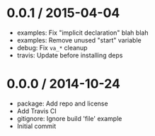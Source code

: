 
0.0.1 / 2015-04-04
==================

  * examples: Fix "implicit declaration" blah blah
  * examples: Remove unused "start" variable
  * debug: Fix `va_*` cleanup
  * travis: Update before installing deps

0.0.0 / 2014-10-24
==================

  * package: Add repo and license
  * Add Travis CI
  * gitignore: Ignore build 'file' example
  * Initial commit
